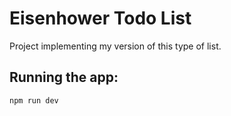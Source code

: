 # Eisenhower Todo List

Project implementing my version of this type of list.

## Running the app:

```bash
npm run dev
```
